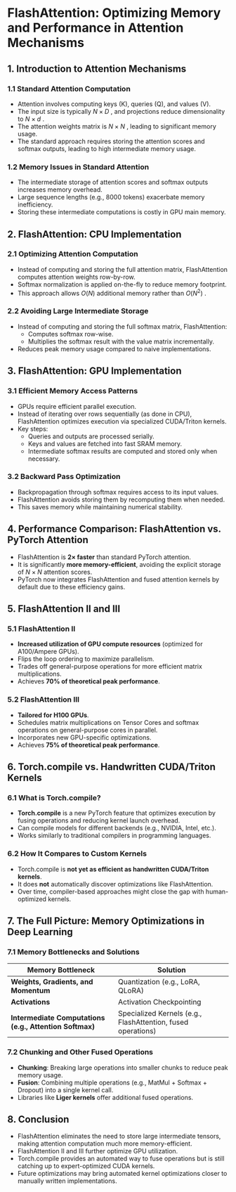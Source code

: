 # FlashAttention: Optimizing Memory and Performance in Attention Mechanisms

## 1. Introduction to Attention Mechanisms

### 1.1 Standard Attention Computation
- Attention involves computing keys (K), queries (Q), and values (V).
- The input size is typically  $N \times D$ , and projections reduce dimensionality to  $N \times d$ .
- The attention weights matrix is  $N \times N$ , leading to significant memory usage.
- The standard approach requires storing the attention scores and softmax outputs, leading to high intermediate memory usage.

### 1.2 Memory Issues in Standard Attention
- The intermediate storage of attention scores and softmax outputs increases memory overhead.
- Large sequence lengths (e.g., 8000 tokens) exacerbate memory inefficiency.
- Storing these intermediate computations is costly in GPU main memory.

## 2. FlashAttention: CPU Implementation

### 2.1 Optimizing Attention Computation
- Instead of computing and storing the full attention matrix, FlashAttention computes attention weights row-by-row.
- Softmax normalization is applied on-the-fly to reduce memory footprint.
- This approach allows  $O(N)$  additional memory rather than  $O(N^2)$ .

### 2.2 Avoiding Large Intermediate Storage
- Instead of computing and storing the full softmax matrix, FlashAttention:
  - Computes softmax row-wise.
  - Multiplies the softmax result with the value matrix incrementally.
- Reduces peak memory usage compared to naive implementations.

## 3. FlashAttention: GPU Implementation

### 3.1 Efficient Memory Access Patterns
- GPUs require efficient parallel execution.
- Instead of iterating over rows sequentially (as done in CPU), FlashAttention optimizes execution via specialized CUDA/Triton kernels.
- Key steps:
  - Queries and outputs are processed serially.
  - Keys and values are fetched into fast SRAM memory.
  - Intermediate softmax results are computed and stored only when necessary.

### 3.2 Backward Pass Optimization
- Backpropagation through softmax requires access to its input values.
- FlashAttention avoids storing them by recomputing them when needed.
- This saves memory while maintaining numerical stability.

## 4. Performance Comparison: FlashAttention vs. PyTorch Attention

- FlashAttention is **2× faster** than standard PyTorch attention.
- It is significantly **more memory-efficient**, avoiding the explicit storage of  $N \times N$  attention scores.
- PyTorch now integrates FlashAttention and fused attention kernels by default due to these efficiency gains.

## 5. FlashAttention II and III

### 5.1 FlashAttention II
- **Increased utilization of GPU compute resources** (optimized for A100/Ampere GPUs).
- Flips the loop ordering to maximize parallelism.
- Trades off general-purpose operations for more efficient matrix multiplications.
- Achieves **70% of theoretical peak performance**.

### 5.2 FlashAttention III
- **Tailored for H100 GPUs**.
- Schedules matrix multiplications on Tensor Cores and softmax operations on general-purpose cores in parallel.
- Incorporates new GPU-specific optimizations.
- Achieves **75% of theoretical peak performance**.

## 6. Torch.compile vs. Handwritten CUDA/Triton Kernels

### 6.1 What is Torch.compile?
- **Torch.compile** is a new PyTorch feature that optimizes execution by fusing operations and reducing kernel launch overhead.
- Can compile models for different backends (e.g., NVIDIA, Intel, etc.).
- Works similarly to traditional compilers in programming languages.

### 6.2 How It Compares to Custom Kernels
- Torch.compile is **not yet as efficient as handwritten CUDA/Triton kernels**.
- It does **not** automatically discover optimizations like FlashAttention.
- Over time, compiler-based approaches might close the gap with human-optimized kernels.

## 7. The Full Picture: Memory Optimizations in Deep Learning

### 7.1 Memory Bottlenecks and Solutions
| **Memory Bottleneck** | **Solution** |
|----------------------|-------------|
| **Weights, Gradients, and Momentum** | Quantization (e.g., LoRA, QLoRA) |
| **Activations** | Activation Checkpointing |
| **Intermediate Computations (e.g., Attention Softmax)** | Specialized Kernels (e.g., FlashAttention, fused operations) |

### 7.2 Chunking and Other Fused Operations
- **Chunking**: Breaking large operations into smaller chunks to reduce peak memory usage.
- **Fusion**: Combining multiple operations (e.g., MatMul + Softmax + Dropout) into a single kernel call.
- Libraries like **Liger kernels** offer additional fused operations.

## 8. Conclusion

- FlashAttention eliminates the need to store large intermediate tensors, making attention computation much more memory-efficient.
- FlashAttention II and III further optimize GPU utilization.
- Torch.compile provides an automated way to fuse operations but is still catching up to expert-optimized CUDA kernels.
- Future optimizations may bring automated kernel optimizations closer to manually written implementations.

